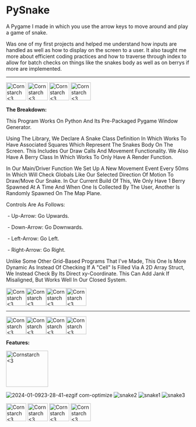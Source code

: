# PySnake
A Pygame I made in which you use the arrow keys to move around and play a game of snake.

Was one of my first projects and helped me understand how inputs are handled as well as how to display on the screen to a user. It also taught me more about efficient coding practices and how to traverse through index to allow for batch checks on things like the snakes body as well as on berrys if more are implemented.

----------------------------------------------------------------------------

<img src="https://github.com/Kingerthanu/PySnake/assets/76754592/2f13e060-4fe9-41df-b3ff-579ef4819953" alt="Cornstarch <3" width="55" height="49"> <img src="https://github.com/Kingerthanu/PySnake/assets/76754592/2f13e060-4fe9-41df-b3ff-579ef4819953" alt="Cornstarch <3" width="55" height="49"> <img src="https://github.com/Kingerthanu/PySnake/assets/76754592/2f13e060-4fe9-41df-b3ff-579ef4819953" alt="Cornstarch <3" width="55" height="49"> <img src="https://github.com/Kingerthanu/PySnake/assets/76754592/2f13e060-4fe9-41df-b3ff-579ef4819953" alt="Cornstarch <3" width="55" height="49">


**The Breakdown:**

  This Program Works On Python And Its Pre-Packaged Pygame Window Generator.

  Using The Library, We Declare A Snake Class Definition In Which Works To Have Associated Squares Which Represent The Snakes Body On The Screen. This Includes Our Draw Calls And Movement Functionality. We Also Have A Berry Class In Which Works To Only Have A Render Function.

  In Our Main/Driver Function We Set Up A New Movement Event Every 50ms In Which Will Check Globals Like Our Selected Direction Of Motion To Draw/Move Our Snake. In Our Current Build Of This, We Only Have 1 Berry Spawned At A Time And When One Is Collected By The User, Another Is Randomly Spawned On The Map Plane.

  Controls Are As Follows:

  &nbsp;- Up-Arrow: Go Upwards.

  &nbsp;- Down-Arrow: Go Downwards.

  &nbsp;- Left-Arrow: Go Left.

  &nbsp;- Right-Arrow: Go Right.

  Unlike Some Other Grid-Based Programs That I've Made, This One Is More Dynamic As Instead Of Checking If A "Cell" Is Filled Via A 2D Array Struct, We Instead Check By Its Direct xy-Coordinate. This Can Add Jank If Misaligned, But Works Well In Our Closed System.

<img src="https://github.com/Kingerthanu/PySnake/assets/76754592/91450e81-0355-4a5a-9d6c-1077a7b7d07d" alt="Cornstarch <3" width="55" height="49"><img src="https://github.com/Kingerthanu/PySnake/assets/76754592/91450e81-0355-4a5a-9d6c-1077a7b7d07d" alt="Cornstarch <3" width="55" height="49"><img src="https://github.com/Kingerthanu/PySnake/assets/76754592/91450e81-0355-4a5a-9d6c-1077a7b7d07d" alt="Cornstarch <3" width="55" height="49"><img src="https://github.com/Kingerthanu/PySnake/assets/76754592/91450e81-0355-4a5a-9d6c-1077a7b7d07d" alt="Cornstarch <3" width="55" height="49">

----------------------------------------------------------------------------

<img src="https://github.com/Kingerthanu/PySnake/assets/76754592/861a459c-8d5f-4296-9e9c-14f96b1e5f19" alt="Cornstarch <3" width="55" height="49"><img src="https://github.com/Kingerthanu/PySnake/assets/76754592/861a459c-8d5f-4296-9e9c-14f96b1e5f19" alt="Cornstarch <3" width="55" height="49"><img src="https://github.com/Kingerthanu/PySnake/assets/76754592/861a459c-8d5f-4296-9e9c-14f96b1e5f19" alt="Cornstarch <3" width="55" height="49"><img src="https://github.com/Kingerthanu/PySnake/assets/76754592/861a459c-8d5f-4296-9e9c-14f96b1e5f19" alt="Cornstarch <3" width="55" height="49">

**Features:**

<img src="https://github.com/Kingerthanu/PySnake/assets/76754592/f040e085-a252-4ebd-81f6-d5c66cd23b52" alt="Cornstarch <3" width="115" height="99">

  ![2024-01-0923-28-41-ezgif com-optimize](https://github.com/Kingerthanu/PySnake/assets/76754592/108b8324-1ecb-416f-bf6a-201a2b210cc2)
![snake2](https://github.com/Kingerthanu/PySnake/assets/76754592/402688ec-eace-4372-a55e-71d72e02be00)
![snake1](https://github.com/Kingerthanu/PySnake/assets/76754592/9f30502f-ba1e-4f36-98aa-ecba9501bab3)
![snake3](https://github.com/Kingerthanu/PySnake/assets/76754592/23bdbfe7-44b1-4886-94f2-0bb8943f5a72)




<img src="https://github.com/Kingerthanu/PySnake/assets/76754592/eff9e463-4a96-4857-aae3-2777329a30c1" alt="Cornstarch <3" width="55" height="49"> <img src="https://github.com/Kingerthanu/PySnake/assets/76754592/eff9e463-4a96-4857-aae3-2777329a30c1" alt="Cornstarch <3" width="55" height="49"> <img src="https://github.com/Kingerthanu/PySnake/assets/76754592/eff9e463-4a96-4857-aae3-2777329a30c1" alt="Cornstarch <3" width="55" height="49"> <img src="https://github.com/Kingerthanu/PySnake/assets/76754592/eff9e463-4a96-4857-aae3-2777329a30c1" alt="Cornstarch <3" width="55" height="49">

